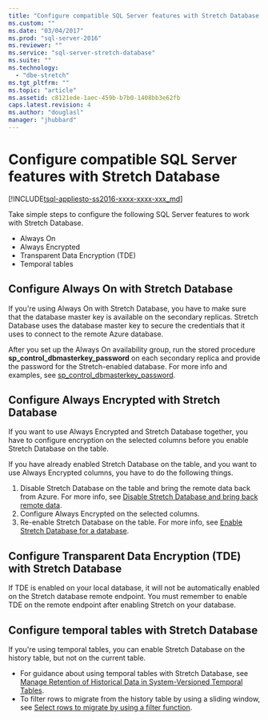 ```yaml
---
title: "Configure compatible SQL Server features with Stretch Database | Microsoft Docs"
ms.custom: ""
ms.date: "03/04/2017"
ms.prod: "sql-server-2016"
ms.reviewer: ""
ms.service: "sql-server-stretch-database"
ms.suite: ""
ms.technology: 
  - "dbe-stretch"
ms.tgt_pltfrm: ""
ms.topic: "article"
ms.assetid: c8121ede-1aec-459b-b7b0-1408bb3e62fb
caps.latest.revision: 4
ms.author: "douglasl"
manager: "jhubbard"
---
```

# Configure compatible SQL Server features with Stretch Database
[!INCLUDE[tsql-appliesto-ss2016-xxxx-xxxx-xxx_md](../../a9notintoc/includes/tsql-appliesto-ss2016-xxxx-xxxx-xxx-md.md)]

Take simple steps to configure the following SQL Server features to work with Stretch Database.
-   Always On
-   Always Encrypted
-   Transparent Data Encryption (TDE)
-   Temporal tables

## Configure Always On with Stretch Database
If you're using Always On with Stretch Database, you have to make sure that the database master key is available on the secondary replicas. Stretch Database uses the database master key to secure the credentials that it uses to connect to the remote Azure database.

After you set up the Always On availability group, run the stored procedure **sp_control_dbmasterkey_password** on each secondary replica and provide the password for the Stretch-enabled database. For more info and examples, see [sp_control_dbmasterkey_password](../../relational-databases/reference/system-stored-procedures/sp-control-dbmasterkey-password-transact-sql.md). 

## Configure Always Encrypted with Stretch Database
If you want to use Always Encrypted and Stretch Database together, you have to configure encryption on the selected columns before you enable Stretch Database on the table.

If you have already enabled Stretch Database on the table, and you want to use Always Encrypted columns, you have to do the following things.
1.   Disable Stretch Database on the table and bring the remote data back from Azure. For more info, see [Disable Stretch Database and bring back remote data](../../sql-server/install/disable-stretch-database-and-bring-back-remote-data.md).
2.   Configure Always Encrypted on the selected columns.
3. Re-enable Stretch Database on the table. For more info, see [Enable Stretch Database for a database](../../sql-server/install/enable-stretch-database-for-a-table.md).

## Configure Transparent Data Encryption (TDE) with Stretch Database

If TDE is enabled on your local database, it will not be automatically enabled on the Stretch database remote endpoint. You must remember to enable TDE on the remote endpoint after enabling Stretch on your database.

## Configure temporal tables with Stretch Database
If you're using temporal tables, you can enable Stretch Database on the history table, but not on the current table.
-   For guidance about using temporal tables with Stretch Database, see [Manage Retention of Historical Data in System-Versioned Temporal Tables](../../relational-databases/tables/manage-retention-of-historical-data-in-system-versioned-temporal-tables.md).
-   To filter rows to migrate from the history table by using a sliding window, see [Select rows to migrate by using a filter function](../../sql-server/install/select-rows-to-migrate-by-using-a-filter-function-stretch-database.md).